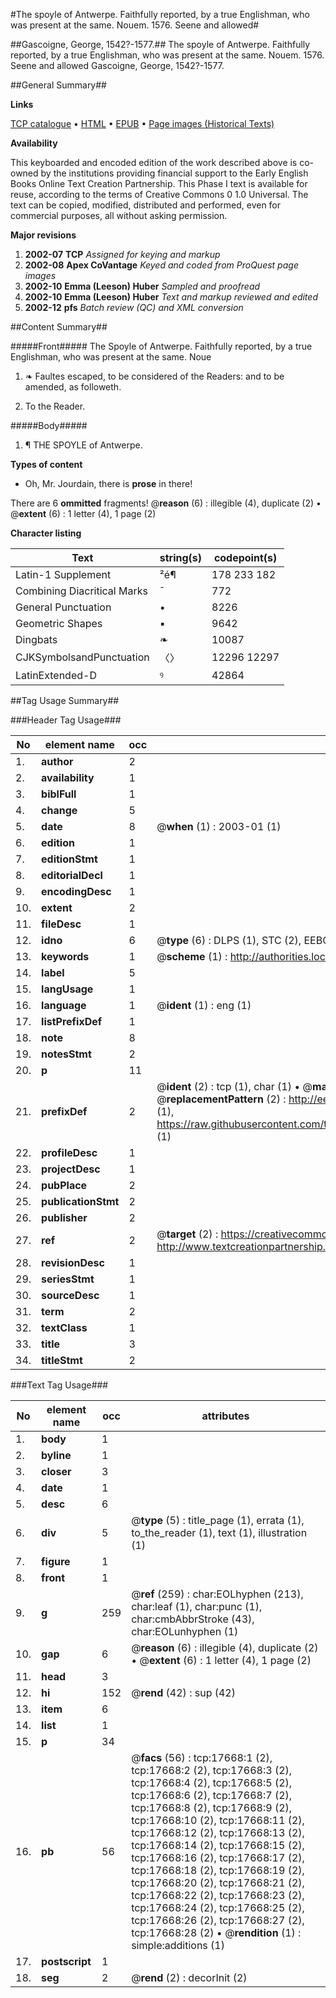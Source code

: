#The spoyle of Antwerpe. Faithfully reported, by a true Englishman, who was present at the same. Nouem. 1576. Seene and allowed#

##Gascoigne, George, 1542?-1577.##
The spoyle of Antwerpe. Faithfully reported, by a true Englishman, who was present at the same. Nouem. 1576. Seene and allowed
Gascoigne, George, 1542?-1577.

##General Summary##

**Links**

[TCP catalogue](http://www.ota.ox.ac.uk/tcp/)  • 
[HTML](http://tei.it.ox.ac.uk/tcp/Texts-HTML/free/A01/A01521.html)  • 
[EPUB](http://tei.it.ox.ac.uk/tcp/Texts-EPUB/free/A01/A01521.epub) • 
[Page images (Historical Texts)](https://data.historicaltexts.jisc.ac.uk/view?pubId=eebo-99852352e&pageId=eebo-99852352e-17668-1)

**Availability**

This keyboarded and encoded edition of the
	       work described above is co-owned by the institutions
	       providing financial support to the Early English Books
	       Online Text Creation Partnership. This Phase I text is
	       available for reuse, according to the terms of Creative
	       Commons 0 1.0 Universal. The text can be copied,
	       modified, distributed and performed, even for
	       commercial purposes, all without asking permission.

**Major revisions**

1. __2002-07__ __TCP__ *Assigned for keying and markup*
1. __2002-08__ __Apex CoVantage__ *Keyed and coded from ProQuest page images*
1. __2002-10__ __Emma (Leeson) Huber__ *Sampled and proofread*
1. __2002-10__ __Emma (Leeson) Huber__ *Text and markup reviewed and edited*
1. __2002-12__ __pfs__ *Batch review (QC) and XML conversion*

##Content Summary##

#####Front#####
The Spoyle of Antwerpe. Faithfully reported, by a true Englishman, who was present at the same. Noue
1. ❧ Faultes escaped, to be considered of the Readers: and to be amended, as followeth.

1. To the Reader.

#####Body#####

1. ¶ THE SPOYLE of Antwerpe.

**Types of content**

  * Oh, Mr. Jourdain, there is **prose** in there!

There are 6 **ommitted** fragments! 
 @__reason__ (6) : illegible (4), duplicate (2)  •  @__extent__ (6) : 1 letter (4), 1 page (2)

**Character listing**


|Text|string(s)|codepoint(s)|
|---|---|---|
|Latin-1 Supplement|²é¶|178 233 182|
|Combining             Diacritical Marks|̄|772|
|General Punctuation|•|8226|
|Geometric Shapes|▪|9642|
|Dingbats|❧|10087|
|CJKSymbolsandPunctuation|〈〉|12296 12297|
|LatinExtended-D|ꝰ|42864|

##Tag Usage Summary##

###Header Tag Usage###

|No|element name|occ|attributes|
|---|---|---|---|
|1.|__author__|2||
|2.|__availability__|1||
|3.|__biblFull__|1||
|4.|__change__|5||
|5.|__date__|8| @__when__ (1) : 2003-01 (1)|
|6.|__edition__|1||
|7.|__editionStmt__|1||
|8.|__editorialDecl__|1||
|9.|__encodingDesc__|1||
|10.|__extent__|2||
|11.|__fileDesc__|1||
|12.|__idno__|6| @__type__ (6) : DLPS (1), STC (2), EEBO-CITATION (1), PROQUEST (1), VID (1)|
|13.|__keywords__|1| @__scheme__ (1) : http://authorities.loc.gov/ (1)|
|14.|__label__|5||
|15.|__langUsage__|1||
|16.|__language__|1| @__ident__ (1) : eng (1)|
|17.|__listPrefixDef__|1||
|18.|__note__|8||
|19.|__notesStmt__|2||
|20.|__p__|11||
|21.|__prefixDef__|2| @__ident__ (2) : tcp (1), char (1)  •  @__matchPattern__ (2) : ([0-9\-]+):([0-9IVX]+) (1), (.+) (1)  •  @__replacementPattern__ (2) : http://eebo.chadwyck.com/downloadtiff?vid=$1&page=$2 (1), https://raw.githubusercontent.com/textcreationpartnership/Texts/master/tcpchars.xml#$1 (1)|
|22.|__profileDesc__|1||
|23.|__projectDesc__|1||
|24.|__pubPlace__|2||
|25.|__publicationStmt__|2||
|26.|__publisher__|2||
|27.|__ref__|2| @__target__ (2) : https://creativecommons.org/publicdomain/zero/1.0/ (1), http://www.textcreationpartnership.org/docs/. (1)|
|28.|__revisionDesc__|1||
|29.|__seriesStmt__|1||
|30.|__sourceDesc__|1||
|31.|__term__|2||
|32.|__textClass__|1||
|33.|__title__|3||
|34.|__titleStmt__|2||


###Text Tag Usage###

|No|element name|occ|attributes|
|---|---|---|---|
|1.|__body__|1||
|2.|__byline__|1||
|3.|__closer__|3||
|4.|__date__|1||
|5.|__desc__|6||
|6.|__div__|5| @__type__ (5) : title_page (1), errata (1), to_the_reader (1), text (1), illustration (1)|
|7.|__figure__|1||
|8.|__front__|1||
|9.|__g__|259| @__ref__ (259) : char:EOLhyphen (213), char:leaf (1), char:punc (1), char:cmbAbbrStroke (43), char:EOLunhyphen (1)|
|10.|__gap__|6| @__reason__ (6) : illegible (4), duplicate (2)  •  @__extent__ (6) : 1 letter (4), 1 page (2)|
|11.|__head__|3||
|12.|__hi__|152| @__rend__ (42) : sup (42)|
|13.|__item__|6||
|14.|__list__|1||
|15.|__p__|34||
|16.|__pb__|56| @__facs__ (56) : tcp:17668:1 (2), tcp:17668:2 (2), tcp:17668:3 (2), tcp:17668:4 (2), tcp:17668:5 (2), tcp:17668:6 (2), tcp:17668:7 (2), tcp:17668:8 (2), tcp:17668:9 (2), tcp:17668:10 (2), tcp:17668:11 (2), tcp:17668:12 (2), tcp:17668:13 (2), tcp:17668:14 (2), tcp:17668:15 (2), tcp:17668:16 (2), tcp:17668:17 (2), tcp:17668:18 (2), tcp:17668:19 (2), tcp:17668:20 (2), tcp:17668:21 (2), tcp:17668:22 (2), tcp:17668:23 (2), tcp:17668:24 (2), tcp:17668:25 (2), tcp:17668:26 (2), tcp:17668:27 (2), tcp:17668:28 (2)  •  @__rendition__ (1) : simple:additions (1)|
|17.|__postscript__|1||
|18.|__seg__|2| @__rend__ (2) : decorInit (2)|
